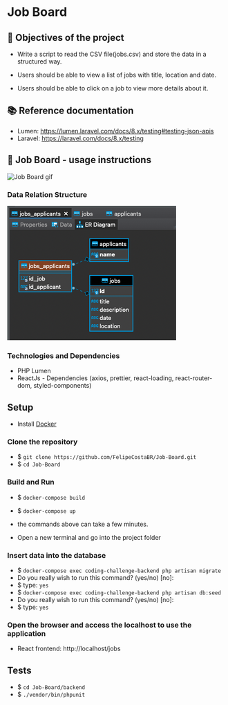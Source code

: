 # Job Board

## :pushpin: Objectives of the project

* Write a script to read the CSV file(jobs.csv) and store the data in a structured way.

* Users should be able to view a list of jobs with title, location and date.

* Users should be able to click on a job to view more details about it.

## :books: Reference documentation

* Lumen: https://lumen.laravel.com/docs/8.x/testing#testing-json-apis
* Laravel: https://laravel.com/docs/8.x/testing


## :camera_flash: Job Board - usage instructions


![Job Board gif](assets/Jobs-board.gif "app")

### Data Relation Structure
![Data Relation Structure](assets/jobs-board-ER-diagram.png "data relation structure")

### Technologies and Dependencies
* PHP Lumen
* ReactJs - Dependencies (axios, prettier, react-loading, react-router-dom, styled-components)


## Setup
* Install [Docker](https://docs.docker.com/get-started/)

### Clone the repository
* $ `git clone https://github.com/FelipeCostaBR/Job-Board.git`
* $ `cd Job-Board`
   
### Build and Run
* $ `docker-compose build`
* $ `docker-compose up`
* the commands above can take a few minutes.

* Open a new terminal and go into the project folder

### Insert data into the database
* $ `docker-compose exec coding-challenge-backend php artisan migrate`
* Do you really wish to run this command? (yes/no) [no]:
* $ type: `yes` </br>
* $ `docker-compose exec coding-challenge-backend php artisan db:seed`
* Do you really wish to run this command? (yes/no) [no]:
* $ type: `yes`

### Open the browser and access the localhost to use the application
* React frontend: http://localhost/jobs

## Tests
* $ `cd Job-Board/backend`
* $ `./vendor/bin/phpunit`



